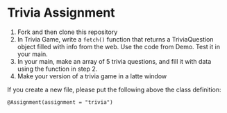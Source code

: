 # Trivia Assignment

1. Fork and then clone this repository
2. In Trivia Game, write a `fetch()` function that returns a TriviaQuestion object filled with info from the web.  Use the code from Demo.  Test it in your main.
3. In your main, make an array of 5 trivia questions, and fill it with data using the function in step 2.
4. Make your version of a trivia game in a latte window

If you create a new file, please put the following above the class definition:

```
@Assignment(assignment = "trivia")
```



